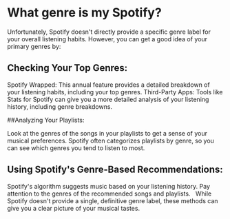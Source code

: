 # What genre is my Spotify?

Unfortunately, Spotify doesn't directly provide a specific genre label for your overall listening habits. However, you can get a good idea of your primary genres by:

## Checking Your Top Genres:

Spotify Wrapped: This annual feature provides a detailed breakdown of your listening habits, including your top genres.
Third-Party Apps: Tools like Stats for Spotify can give you a more detailed analysis of your listening history, including genre breakdowns.

##Analyzing Your Playlists:


Look at the genres of the songs in your playlists to get a sense of your musical preferences.
Spotify often categorizes playlists by genre, so you can see which genres you tend to listen to most.

## Using Spotify's Genre-Based Recommendations:

Spotify's algorithm suggests music based on your listening history. Pay attention to the genres of the recommended songs and playlists.   
While Spotify doesn't provide a single, definitive genre label, these methods can give you a clear picture of your musical tastes.

